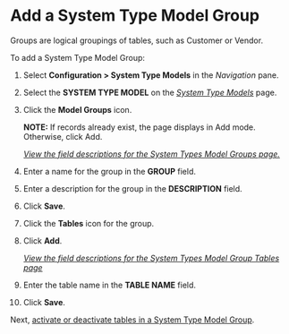 # Add a System Type Model Group

Groups are logical groupings of tables, such as Customer or Vendor.

To add a System Type Model Group:

1.  Select **Configuration \> System Type Models** in the *Navigation*
    pane.

2.  Select the **SYSTEM TYPE MODEL** on the *[System Type
    Models](../Page_Desc/System_Types_Models_H.htm)* page.

3.  Click the **Model Groups** icon.
    
    **NOTE:** If records already exist, the page displays in Add mode.
    Otherwise, click Add.
    
    *[View the field descriptions for the System Types Model Groups
    page.](../Page_Desc/System_Types_Model_Groups.htm)*

4.  Enter a name for the group in the **GROUP** field.

5.  Enter a description for the group in the **DESCRIPTION** field.

6.  Click **Save**.

7.  Click the **Tables** icon for the group.

8.  Click **Add**.
    
    *[View the field descriptions for the System Types Model Group
    Tables page](../Page_Desc/System_Types_Model_Group_Tables.htm)*

9.  Enter the table name in the **TABLE NAME** field.

10. Click **Save**.

Next, [activate or deactivate tables in a System Type Model
Group](ActiveDeactiveTblsSystmTypeModelGrp.htm).

